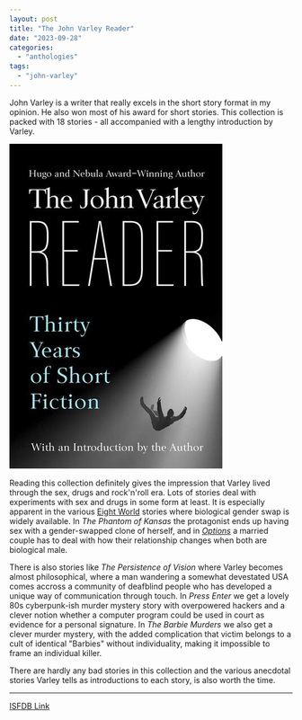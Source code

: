 ```yaml
---
layout: post
title: "The John Varley Reader"
date: "2023-09-28"
categories:
  - "anthologies"
tags:
  - "john-varley"
---
```


John Varley is a writer that really excels in the short story format in my opinion. He also won most of his award for short stories. This collection is packed with 18 stories - all accompanied with a lengthy introduction by Varley.

![](/assets/images/varley.jpg)

Reading this collection definitely gives the impression that Varley lived through the sex, drugs and rock'n'roll era. Lots of stories deal with experiments with sex and drugs in some form at least. It is especially apparent in the various [Eight World](https://en.wikipedia.org/wiki/Eight_Worlds) stories where biological gender swap is widely available. In _The Phantom of Kansas_ the protagonist ends up having sex with a gender-swapped clone of herself, and in [_Options_](https://shortsfreviews.com/2023/07/19/options-by-john-varley/) a married couple has to deal with how their relationship changes when both are biological male.

There is also stories like _The Persistence of Vision_ where Varley becomes almost philosophical, where a man wandering a somewhat devestated USA comes accross a community of deafblind people who has developed a unique way of communication through touch. In _Press Enter_ we get a lovely 80s cyberpunk-ish murder mystery story with overpowered hackers and a clever notion whether a computer program could be used in court as evidence for a personal signature. In _The Barbie Murders_ we also get a clever murder mystery, with the added complication that victim belongs to a cult of identical "Barbies" without individuality, making it impossible to frame an individual killer.

There are hardly any bad stories in this collection and the various anecdotal stories Varley tells as introductions to each story, is also worth the time.

* * *

[ISFDB Link](https://www.isfdb.org/cgi-bin/pl.cgi?63514)
